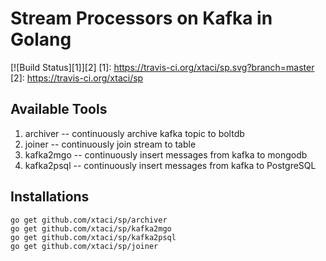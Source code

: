 # Stream Processors on Kafka in Golang
[![Build Status][1]][2]
[1]: https://travis-ci.org/xtaci/sp.svg?branch=master
[2]: https://travis-ci.org/xtaci/sp

## Available Tools
1. archiver -- continuously archive kafka topic to boltdb
2. joiner -- continuously join stream to table
3. kafka2mgo -- continuously insert messages from kafka to mongodb
4. kafka2psql -- continuously insert messages from kafka to PostgreSQL


## Installations
```
go get github.com/xtaci/sp/archiver
go get github.com/xtaci/sp/kafka2mgo
go get github.com/xtaci/sp/kafka2psql
go get github.com/xtaci/sp/joiner
```

